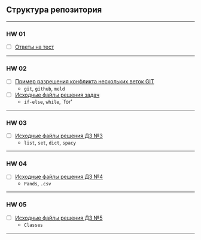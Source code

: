 ## Структура репозитория
<hr>

### HW 01
- [ ] [Ответы на тест](HW_01)
<hr>

### HW 02
- [ ] [Пример разрешения конфликта нескольких веток GIT](HW_02/git)
	+ `git`, `github`, `meld`
- [ ] [Исходные файлы решения задач](HW_02/src)
	+ `if-else`, `while`, `for'
<hr>

### HW 03
- [ ] [Исходные файлы решения ДЗ №3](HW_03)
	+ `list`, `set`, `dict`, `spacy`
<hr>

### HW 04
- [ ] [Исходные файлы решения ДЗ №4](HW_04)
	+ `Pands`, `.csv`
<hr>

### HW 05
- [ ] [Исходные файлы решения ДЗ №5](HW_05)
	+ `Classes`
<hr>


